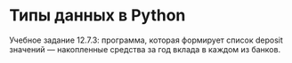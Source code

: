 # Типы данных в Python

Учебное задание 12.7.3: программа, которая формирует список deposit значений — накопленные средства за год вклада в каждом из банков. 
